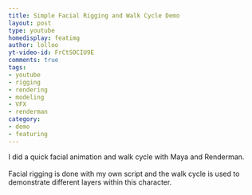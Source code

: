 ```yaml
---
title: Simple Facial Rigging and Walk Cycle Demo
layout: post
type: youtube
homedisplay: featimg
author: lolloo
yt-video-id: FrCtSOCIU9E
comments: true
tags:
- youtube
- rigging
- rendering
- modeling
- VFX
- renderman
category:
- demo
- featuring
---
```


I did a quick facial animation and walk cycle with Maya and Renderman.
<br/><br/>
Facial rigging is done with my own script and the walk cycle is used to demonstrate different layers within this character.